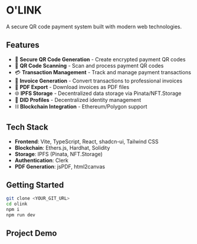 # O'LINK

A secure QR code payment system built with modern web technologies.

## Features

- 🔐 **Secure QR Code Generation** - Create encrypted payment QR codes
- 📱 **QR Code Scanning** - Scan and process payment QR codes
- 💳 **Transaction Management** - Track and manage payment transactions
- 🧾 **Invoice Generation** - Convert transactions to professional invoices
- 📄 **PDF Export** - Download invoices as PDF files
- 🌐 **IPFS Storage** - Decentralized data storage via Pinata/NFT.Storage
- 🔑 **DID Profiles** - Decentralized identity management
- ⛓️ **Blockchain Integration** - Ethereum/Polygon support

## Tech Stack

- **Frontend**: Vite, TypeScript, React, shadcn-ui, Tailwind CSS
- **Blockchain**: Ethers.js, Hardhat, Solidity
- **Storage**: IPFS (Pinata, NFT.Storage)
- **Authentication**: Clerk
- **PDF Generation**: jsPDF, html2canvas

## Getting Started

```bash
git clone <YOUR_GIT_URL>
cd olink
npm i
npm run dev
```

## Project Demo


